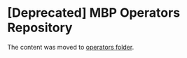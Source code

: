 # [Deprecated] MBP Operators Repository

The content was moved to [operators folder](../operators).
